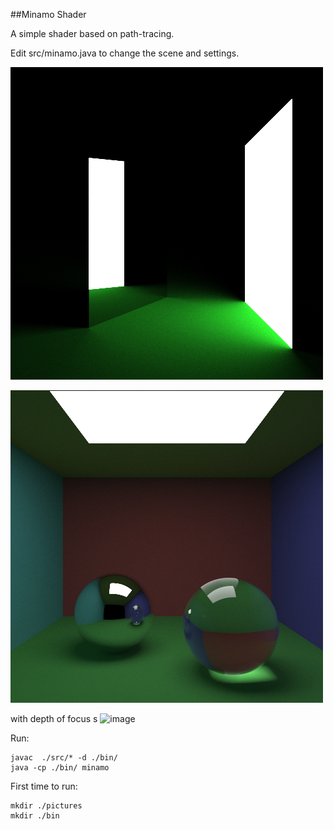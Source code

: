 
##Minamo Shader

A simple shader based on path-tracing.

Edit src/minamo.java to change the scene and settings.

![image](https://github.com/gym487/MinamoShader/blob/master/docs/mirror.jpg?raw=true)

![image](https://github.com/gym487/MinamoShader/blob/master/docs/cornell.jpg?raw=true)

with depth of focus
s
![image](https://github.com/gym487/MinamoShader/blob/master/docs/cornell2.jpg?raw=true)

Run:

	javac  ./src/* -d ./bin/
	java -cp ./bin/ minamo

First time to run:

	mkdir ./pictures
	mkdir ./bin



